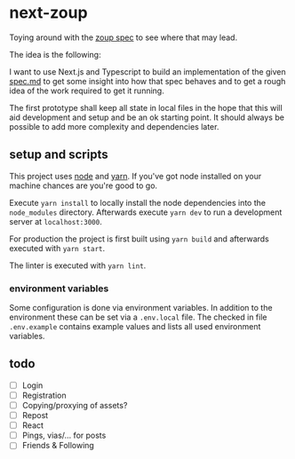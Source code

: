 # next-zoup

Toying around with the [zoup spec](https://github.com/zoupio/spec) to see where that may lead.

The idea is the following:

I want to use Next.js and Typescript to build an implementation of the given [spec.md](https://github.com/zoupio/spec/blob/main/spec.md) to get some insight into how that spec behaves and to get a rough idea of the work required to get it running.

The first prototype shall keep all state in local files in the hope that this will aid development and setup and be an ok starting point. It should always be possible to add more complexity and dependencies later.

## setup and scripts

This project uses [node](https://nodejs.org/) and [yarn](https://yarnpkg.com/).
If you've got node installed on your machine chances are you're good to go.

Execute `yarn install` to locally install the node dependencies into the `node_modules` directory.
Afterwards execute `yarn dev` to run a development server at `localhost:3000`.

For production the project is first built using `yarn build` and afterwards executed with `yarn start`.

The linter is executed with `yarn lint`.

### environment variables

Some configuration is done via environment variables.
In addition to the environment these can be set via a `.env.local` file.
The checked in file `.env.example` contains example values and lists all used environment variables.

## todo

- [ ] Login
- [ ] Registration
- [ ] Copying/proxying of assets?
- [ ] Repost
- [ ] React
- [ ] Pings, vias/… for posts
- [ ] Friends & Following
